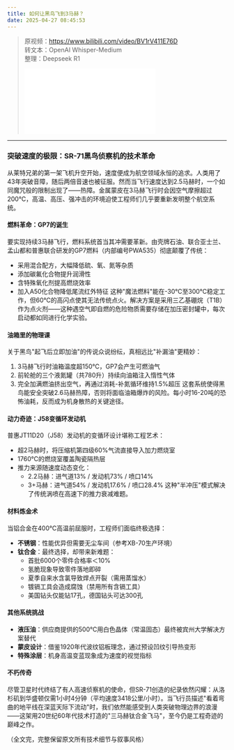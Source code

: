 ```yaml
---
title: 如何让黑鸟飞到3马赫？
date: 2025-04-27 08:45:53
---
```


> 原视频：https://www.bilibili.com/video/BV1rV411E76D<br>转文本：OpenAI Whisper-Medium<br>整理：Deepseek R1
>
> <iframe src="//player.bilibili.com/player.html?bvid=BV1rV411E76D&autoplay=0" scrolling="no" border="0" frameborder="no" framespacing="0" allowfullscreen="true"></iframe>

---

### 突破速度的极限：SR-71黑鸟侦察机的技术革命

从莱特兄弟的第一架飞机升空开始，速度便成为航空领域永恒的追求。人类用了43年突破音障，随后两倍音速也被征服。然而当飞行速度达到2.5马赫时，一个如同魔咒般的限制出现了——热障。金属蒙皮在3马赫飞行时会因空气摩擦超过200℃，高温、高压、强冲击的环境迫使工程师们几乎要重新发明整个航空系统。

#### 燃料革命：GP7的诞生
要实现持续3马赫飞行，燃料系统首当其冲需要革新。由壳牌石油、联合亚士兰、孟山都和普惠联合研发的GP7燃料（内部编号PWA535）彻底颠覆了传统：
- 采用混合配方，大幅降低硫、氧、氮等杂质
- 添加碳氟化合物提升润滑性
- 含特殊氧化剂提高燃烧效率
- 加入A50化合物降低尾流红外特征
这种"魔法燃料"能在-30℃至300℃稳定工作，但60℃的高闪点使其无法传统点火。解决方案是采用三乙基硼烷（T1B）作为点火剂——这种遇空气即自燃的危险物质需要存储在加压密封罐中，每次启动都如同进行化学实验。

#### 油箱里的物理课
关于黑鸟"起飞后立即加油"的传说众说纷纭，真相远比"补漏油"更精妙：
1. 3马赫飞行时油箱温度超150℃，GP7会产生可燃油气
2. 前轮舱的三个液氮罐（共780升）持续向油箱注入惰性气体
3. 完全加满燃油挤出空气，再通过消耗-补氮循环维持1.5%超压
这套系统使得黑鸟能安全突破2.6马赫热障，否则将面临油箱爆炸的风险。每小时16-20吨的恐怖油耗，反而成为机身散热的关键途径。

#### 动力奇迹：J58变循环发动机
普惠JT11D20（J58）发动机的变循环设计堪称工程艺术：
- 超2马赫时，将压缩机第四级60%气流直接导入加力燃烧室
- 1760℃的燃烧室覆盖陶瓷隔热层
- 推力来源随速度动态变化：
  - 2.2马赫：进气道13% / 发动机73% / 喷口14%
  - 3+马赫：进气道54% / 发动机17.6% / 喷口28.4%
这种"半冲压"模式解决了传统涡喷在高速下的推力衰减难题。

#### 材料炼金术
当铝合金在400℃高温前屈服时，工程师们面临终极选择：
- **不锈钢**：性能优异但需要无尘车间（参考XB-70生产环境）
- **钛合金**：最终选择，却带来新难题：
  - 首批6000个零件合格率＜10%
  - 氢脆现象导致零件落地即碎
  - 夏季自来水含氯导致焊点开裂（需用蒸馏水）
  - 镀镉工具会造成腐蚀（禁用所有含镉工具）
  - 美国钻头仅能钻17孔，德国钻头可达300孔

#### 其他系统挑战
- **液压油**：供应商提供的500℃用白色晶体（常温固态）最终被宾州大学解决方案替代
- **蒙皮设计**：借鉴1920年代波纹铝板理念，通过预设凹纹引导热变形
- **特殊涂层**：机身高温变蓝现象成为速度的视觉指标

#### 不朽传奇
尽管卫星时代终结了有人高速侦察机的使命，但SR-71创造的纪录依然闪耀：从洛杉矶到华盛顿仅需1小时4分钟（平均速度3418公里/小时）。当飞行员描述"看着弯曲的地平线在深蓝天际下流动"时，我们依然能感受到人类突破物理边界的浪漫——这架用20世纪60年代技术打造的"三马赫钛合金飞马"，至今仍是工程奇迹的巅峰之作。

（全文完，完整保留原文所有技术细节与叙事风格）